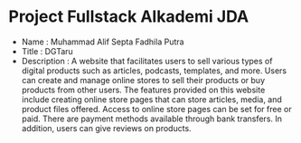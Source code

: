 # Project Fullstack Alkademi JDA

* Name :
  Muhammad Alif Septa Fadhila Putra
* Title :
  DGTaru
* Description :
  A website that facilitates users to sell various types of digital products such as articles, podcasts, templates, and more. Users can create and manage online stores to sell their products or buy products from other users. The features provided on this website include   creating online store pages that can store articles, media, and product files offered. Access to online store pages can be set for free or paid. There are payment methods available through bank transfers. In addition, users can give reviews on products.
